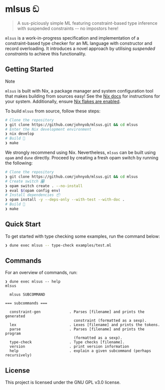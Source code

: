 # mlsus ඞ

> A sus-piciously simple ML featuring constraint-based type inference with suspended constraints -- no impostors here!

`mlsus` is a work-in-progress specification and implementation of a constraint-based type checker for an ML language with constructor and record overloading. It introduces a novel approach by utilising *suspended constraints* to achieve this functionality.

## Getting Started

> [!NOTE]
> `mlsus` is built with Nix, a package manager and system configuration tool that makes building from sources easy! See the [Nix docs](https://nixos.org/download/) for instructions for your system. Additionally, ensure [Nix flakes are enabled](https://nixos.wiki/wiki/Flakes#Enable_flakes).


To build `mlsus` from source, follow these steps:
```sh
# Clone the repository
❯ git clone https://github.com/johnyob/mlsus.git && cd mlsus
# Enter the Nix development environment
❯ nix develop
# Build 🚀
❯ make
```

We strongly recommend using Nix. Nevertheless, `mlsus` can be built using `opam` and `dune` directly.
Proceed by creating a fresh opam switch by running the following:
```sh
# Clone the repository
❯ git clone https://github.com/johnyob/mlsus.git && cd mlsus
# Create switch 🎛️
❯ opam switch create . --no-install
❯ eval $(opam config env)
# Install dependencies 📦
❯ opam install -y --deps-only --with-test --with-doc .
# Build 🚀
❯ make
```

## Quick Start

To get started with type checking some examples, run the command below:
```sh
❯ dune exec mlsus -- type-check examples/test.ml
```

## Commands

For an overview of commands, run:
```
❯ dune exec mlsus -- help
mlsus

  mlsus SUBCOMMAND

=== subcommands ===

  constraint-gen             . Parses [filename] and prints the generated
                               constraint (formatted as a sexp).
  lex                        . Lexes [filename] and prints the tokens.
  parse                      . Parses [filename] and prints the program
                               (formatted as a sexp).
  type-check                 . Type checks [filename].
  version                    . print version information
  help                       . explain a given subcommand (perhaps recursively)
```

## License

This project is licensed under the GNU GPL v3.0 license.
